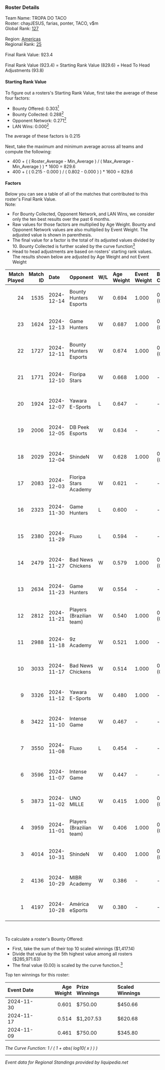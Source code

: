 ### Roster Details<br />
Team Name: TROPA DO TACO<br />
Roster: chayJESUS, farias, ponter, TACO, v$m<br />
Global Rank: [127](../../standings_global_2025_02_28.md)<br />
<br />
Region: [Americas]( ../../standings_americas_2025_02_28.md)<br />
Regional Rank: [25]( ../../standings_americas_2025_02_28.md)<br />
<br />
Final Rank Value:  923.4<br />
<br />
Final Rank Value (923.4) = Starting Rank Value (829.6) + Head To Head Adjustments (93.8)<br />

#### Starting Rank Value<br />
To figure out a rosters's Starting Rank Value, first take the average of these four factors:<br />
- Bounty Offered: 0.303[<sup>1</sup>](#table2)
- Bounty Collected: 0.288[<sup>2</sup>](#table1)
- Opponent Network: 0.271[<sup>2</sup>](#table1)
- LAN Wins: 0.000[<sup>2</sup>](#table1)

The average of these factors is 0.215<br />
<br />
Next, take the maximum and minimum average across all teams and compute the following:<br />
- 400 + ( ( Roster_Average - Min_Average ) / ( Max_Average - Min_Average ) ) * 1600 = 829.6
- 400 + ( ( 0.215 - 0.000 ) / ( 0.802 - 0.000 ) ) * 1600 = 829.6


#### Factors<br />
Below you can see a table of all of the matches that contributed to this roster's Final Rank Value.<br />
Note:<br />

- For Bounty Collected, Opponent Network, and LAN Wins, we consider only the ten best results over the past 6 months.
- Raw values for those factors are multiplied by Age Weight. Bounty and Opponent Network values are also multiplied by Event Weight. The adjusted value is shown in parenthesis.
- The final value for a factor is the total of its adjusted values divided by 10. Bounty Collected is further scaled by the curve function[<sup>3</sup>](#curveFunction)
- Head to head adjustments are based on rosters' starting rank values. The results shown below are adjusted by Age Weight and not Event Weight
<span id="table1"></span><br />


| Match Played | Match ID | Date       | Opponent                 | W/L | Age Weight | Event Weight | Bounty Collected | Opponent Network | LAN Wins  | H2H Adj. | Roster                               |
| -: | -: | :- | :- | :- | :- | :- | :- | :- | :- | -: | :- |
|           24 |     1535 | 2024-12-14 | Bounty Hunters Esports   | W   | 0.694      | 1.000        | 0.005 (0.004)    | 0.443 (0.308)    | 0 (0.000) |    10.82 | chayJESUS, farias, ponter, TACO, v$m |
|           23 |     1624 | 2024-12-13 | Game Hunters             | W   | 0.687      | 1.000        | 0.003 (0.002)    | 0.425 (0.292)    | 0 (0.000) |     8.30 | chayJESUS, farias, ponter, TACO, v$m |
|           22 |     1727 | 2024-12-11 | Bounty Hunters Esports   | W   | 0.674      | 1.000        | 0.005 (0.004)    | 0.443 (0.299)    | 0 (0.000) |    11.02 | chayJESUS, farias, ponter, TACO, v$m |
|           21 |     1771 | 2024-12-10 | Floripa Stars            | W   | 0.668      | 1.000        | -                | 0.327 (0.218)    | 0 (0.000) |     5.47 | chayJESUS, farias, ponter, TACO, v$m |
|           20 |     1924 | 2024-12-07 | Yawara E-Sports          | L   | 0.647      | -            | -                | -                | -         |   -12.52 | chayJESUS, farias, ponter, TACO, v$m |
|           19 |     2006 | 2024-12-05 | DB Peek Esports          | W   | 0.634      | -            | -                | -                | 0 (0.000) |     4.37 | chayJESUS, farias, ponter, TACO, v$m |
|           18 |     2029 | 2024-12-04 | ShindeN                  | W   | 0.628      | 1.000        | 0.006 (0.004)    | 0.333 (0.209)    | 0 (0.000) |     6.79 | chayJESUS, farias, ponter, TACO, v$m |
|           17 |     2083 | 2024-12-03 | Floripa Stars Academy    | W   | 0.621      | -            | -                | -                | 0 (0.000) |     1.96 | chayJESUS, farias, ponter, TACO, v$m |
|           16 |     2323 | 2024-11-30 | Game Hunters             | L   | 0.600      | -            | -                | -                | -         |   -11.32 | chayJESUS, farias, ponter, TACO, v$m |
|           15 |     2380 | 2024-11-29 | Fluxo                    | L   | 0.594      | -            | -                | -                | -         |    -2.86 | chayJESUS, farias, ponter, TACO, v$m |
|           14 |     2479 | 2024-11-27 | Bad News Chickens        | W   | 0.579      | 1.000        | 0.003 (0.002)    | -                | 0 (0.000) |     5.83 | chayJESUS, farias, ponter, TACO, v$m |
|           13 |     2634 | 2024-11-23 | Game Hunters             | W   | 0.554      | -            | -                | -                | 0 (0.000) |     2.18 | chayJESUS, farias, ponter, TACO, v$m |
|           12 |     2812 | 2024-11-21 | Players (Brazilian team) | W   | 0.540      | 1.000        | 0.010 (0.005)    | 0.684 (0.369)    | 0 (0.000) |     7.95 | chayJESUS, farias, ponter, TACO, v$m |
|           11 |     2988 | 2024-11-18 | 9z Academy               | W   | 0.521      | 1.000        | -                | 0.418 (0.218)    | -         |     5.76 | chayJESUS, farias, ponter, TACO, v$m |
|           10 |     3033 | 2024-11-17 | Bad News Chickens        | W   | 0.514      | 1.000        | 0.003 (0.002)    | -                | -         |     5.75 | chayJESUS, farias, ponter, TACO, v$m |
|            9 |     3326 | 2024-11-12 | Yawara E-Sports          | W   | 0.480      | 1.000        | -                | 0.537 (0.258)    | -         |     6.76 | chayJESUS, farias, ponter, TACO, v$m |
|            8 |     3422 | 2024-11-10 | Intense Game             | W   | 0.467      | -            | -                | -                | -         |     5.45 | chayJESUS, farias, ponter, TACO, v$m |
|            7 |     3550 | 2024-11-08 | Fluxo                    | L   | 0.454      | -            | -                | -                | -         |    -2.15 | farias, n1ssim, ponter, TACO, v$m    |
|            6 |     3596 | 2024-11-07 | Intense Game             | W   | 0.447      | -            | -                | -                | -         |     5.39 | farias, n1ssim, ponter, TACO, v$m    |
|            5 |     3873 | 2024-11-02 | UNO MILLE                | W   | 0.415      | 1.000        | 0.012 (0.005)    | 0.631 (0.262)    | -         |     7.41 | farias, n1ssim, ponter, TACO, v$m    |
|            4 |     3959 | 2024-11-01 | Players (Brazilian team) | W   | 0.406      | 1.000        | 0.010 (0.004)    | 0.684 (0.278)    | -         |     6.71 | chayJESUS, farias, ponter, TACO, v$m |
|            3 |     4014 | 2024-10-31 | ShindeN                  | W   | 0.400      | 1.000        | 0.006 (0.003)    | -                | -         |     5.89 | farias, n1ssim, ponter, TACO, v$m    |
|            2 |     4136 | 2024-10-29 | MIBR Academy             | W   | 0.386      | -            | -                | -                | -         |     5.33 | farias, n1ssim, ponter, TACO, v$m    |
|            1 |     4197 | 2024-10-28 | América eSports          | W   | 0.380      | -            | -                | -                | -         |     3.50 | chayJESUS, farias, ponter, TACO, v$m |

<br />
<span id="table2"></span><br />
To calculate a roster's Bounty Offered:<br />

- First, take the sum of their top 10 scaled winnings ($1,417.14)
- Divide that value by the 5th highest value among all rosters ($285,971.63)
- The final value (0.00) is scaled by the curve function.[<sup>3</sup>](#curveFunction)

Top ten winnings for this roster:<br />

| Event Date | Age Weight | Prize Winnings | Scaled Winnings |
| :- | -: | :- | :- |
| 2024-11-30 |      0.601 | $750.00        | $450.66         |
| 2024-11-17 |      0.514 | $1,207.53      | $620.68         |
| 2024-11-09 |      0.461 | $750.00        | $345.80         |


<span id="curveFunction"></span>_The Curve Function: 1 / ( 1 + abs( log10( x ) ) )_<br />

---
_Event data for Regional Standings provided by liquipedia.net_<br />
